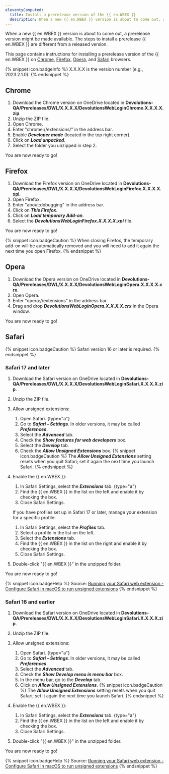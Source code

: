 ```yaml
---
eleventyComputed:
  title: Install a prerelease version of the {{ en.WBEX }}
  description: When a new {{ en.WBEX }} version is about to come out, a prerelease version might be made available. The steps to install a prerelease {{ en.WBEX }} are different from a released version.
---
```

When a new {{ en.WBEX }} version is about to come out, a prerelease version might be made available. The steps to install a prerelease {{ en.WBEX }} are different from a released version.

This page contains instructions for installing a prerelease version of the {{ en.WBEX }} on [Chrome](#chrome), [Firefox](#firefox), [Opera](#opera), and [Safari](#safari) browsers.

{% snippet icon.badgeInfo %}
X.X.X.X is the version number (e.g., 2023.2.1.0).
{% endsnippet %}

## Chrome

1. Download the Chrome version on OneDrive located in **Devolutions-QA/Prereleases/DWL/X.X.X.X/DevolutionsWebLoginChrome.X.X.X.X.zip**.
1. Unzip the ZIP file.
1. Open Chrome.
1. Enter "chrome://extensions/" in the address bar.
1. Enable ***Developer mode*** (located in the top right corner).
1. Click on ***Load unpacked***.
1. Select the folder you unzipped in step 2.

You are now ready to go!

## Firefox

1. Download the Firefox version on OneDrive located in **Devolutions-QA/Prereleases/DWL/X.X.X.X/DevolutionsWebLoginFirefox.X.X.X.X.xpi**.
1. Open Firefox.
1. Enter "about:debugging" in the address bar.
1. Click on ***This Firefox***.
1. Click on ***Load temporary Add-on***.
1. Select the ***DevolutionsWebLoginFirefox.X.X.X.X.xpi*** file.

You are now ready to go!

{% snippet icon.badgeCaution %}
When closing Firefox, the temporary add-on will be automatically removed and you will need to add it again the next time you open Firefox.
{% endsnippet %}

## Opera

1. Download the Opera version on OneDrive located in **Devolutions-QA/Prereleases/DWL/X.X.X.X/DevolutionsWebLoginOpera.X.X.X.X.crx**.
1. Open Opera.
1. Enter "opera://extensions" in the address bar.
1. Drag and drop ***DevolutionsWebLoginOpera.X.X.X.X.crx*** in the Opera window.

You are now ready to go!

## Safari

{% snippet icon.badgeCaution %}
Safari version 16 or later is required.
{% endsnippet %}

### Safari 17 and later

1. Download the Safari version on OneDrive located in **Devolutions-QA/Prereleases/DWL/X.X.X.X/DevolutionsWebLoginSafari.X.X.X.X.zip**.
1. Unzip the ZIP file.
1. Allow unsigned extensions:
    1. Open Safari.
{type="a"}
    1. Go to ***Safari – Settings***. In older versions, it may be called ***Preferences***.
    1. Select the ***Advanced*** tab.
    1. Check the ***Show features for web developers*** box.
    1. Select the ***Develop*** tab.
    1. Check the ***Allow Unsigned Extensions*** box.
   {% snippet icon.badgeCaution %}
   The ***Allow Unsigned Extensions*** setting resets when you quit Safari; set it again the next time you launch Safari.
   {% endsnippet %}  

1. Enable the {{ en.WBEX }}:
    1. In Safari Settings, select the ***Extensions*** tab.
{type="a"}
    1. Find the {{ en.WBEX }} in the list on the left and enable it by checking the box.
    1. Close Safari Settings.  

   If you have profiles set up in Safari 17 or later, manage your extension for a specific profile:  
    1. In Safari Settings, select the ***Profiles*** tab.
    1. Select a profile in the list on the left.
    1. Select the ***Extensions*** tab.
    1. Find the {{ en.WBEX }} in the list on the right and enable it by checking the box.
    1. Close Safari Settings.
1. Double-click "{{ en.WBEX }}" in the unzipped folder.

You are now ready to go!

{% snippet icon.badgeHelp %}
Source: [Running your Safari web extension - Configure Safari in macOS to run unsigned extensions](https://developer.apple.com/documentation/safariservices/safari_web_extensions/running_your_safari_web_extension#3744467)
{% endsnippet %}

### Safari 16 and earlier
1. Download the Safari version on OneDrive located in **Devolutions-QA/Prereleases/DWL/X.X.X.X/DevolutionsWebLoginSafari.X.X.X.X.zip**.
1. Unzip the ZIP file.
1. Allow unsigned extensions:
    1. Open Safari.
{type="a"}
    1. Go to ***Safari – Settings***. In older versions, it may be called ***Preferences***.
    1. Select the ***Advanced*** tab.
    1. Check the ***Show Develop menu in menu bar*** box.
    1. In the menu bar, go to the ***Develop*** tab.
    1. Click on ***Allow Unsigned Extensions***.
   {% snippet icon.badgeCaution %}
   The ***Allow Unsigned Extensions*** setting resets when you quit Safari; set it again the next time you launch Safari.
   {% endsnippet %}  

1. Enable the {{ en.WBEX }}:
    1. In Safari Settings, select the ***Extensions*** tab.
{type="a"}
    1. Find the {{ en.WBEX }} in the list on the left and enable it by checking the box.
    1. Close Safari Settings.
1. Double-click "{{ en.WBEX }}" in the unzipped folder.

You are now ready to go!

{% snippet icon.badgeHelp %}
Source: [Running your Safari web extension - Configure Safari in macOS to run unsigned extensions](https://developer.apple.com/documentation/safariservices/safari_web_extensions/running_your_safari_web_extension#3744467)
{% endsnippet %}
